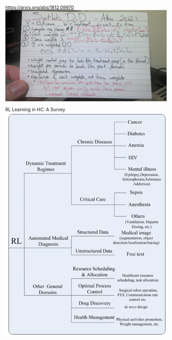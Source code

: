 https://arxiv.org/abs/1812.09970
![alt text](https://github.com/eheimlich/learning_blog/blob/master/grant/WIN_20210112_11_16_20_Pro.jpg?raw=true)

RL Learning in HC: A Survey
![alt text](https://github.com/eheimlich/learning_blog/blob/master/grant/Screenshot%202021-01-26%20155644.png?raw=true)
